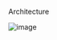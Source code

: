Architecture

![image](https://github.com/user-attachments/assets/8c760d01-329f-4239-a208-ae5e1ff84cf3)
